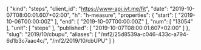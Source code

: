 {
  "kind": "steps",
  "client_id": "https://www-api.jvt.me/fit",
  "date": "2019-10-07T08:00:01.607+02:00",
  "h": "h-measure",
  "properties": {
    "start": [
      "2019-10-06T00:00:00Z"
    ],
    "end": [
      "2019-10-07T00:00:00Z"
    ],
    "num": [
      "13054"
    ],
    "unit": [
      "steps"
    ],
    "published": [
      "2019-10-07T08:00:01.607+02:00"
    ]
  },
  "slug": "2019/10/cbupu",
  "aliases": [
    "/mf2/25d8539a-c046-433c-a794-6d1b3c7aac4c/",
    "/mf2/2019/10/cbUPU"
  ]
}
